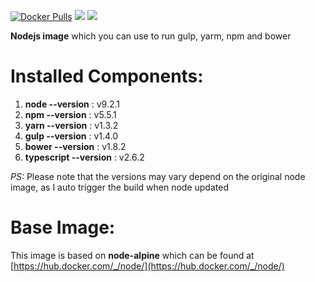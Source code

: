 [![Docker Pulls](https://img.shields.io/docker/pulls/zaherg/node-toolkit-alpine.svg)](https://hub.docker.com/r/zaherg/node-toolkit-apline/) [![](https://images.microbadger.com/badges/image/zaherg/node-toolkit.svg)](https://microbadger.com/images/zaherg/node-toolkit-apline "Get your own image badge on microbadger.com") [![](https://images.microbadger.com/badges/version/zaherg/node-toolkit.svg)](https://microbadger.com/images/zaherg/node-toolkit-apline "Get your own version badge on microbadger.com")



**Nodejs image** which you can use to run gulp, yarm, npm and bower

# **Installed Components:**

1. **node  --version**  : v9.2.1
1. **npm   --version**  : v5.5.1
1. **yarn  --version**  : v1.3.2
1. **gulp  --version**  : v1.4.0
1. **bower --version**  : v1.8.2
1. **typescript --version** : v2.6.2

_PS:_ Please note that the versions may vary depend on the original node image, as I auto trigger the build when node updated


# **Base Image:**

This image is based on **node-alpine** which can be found at [https://hub.docker.com/_/node/](https://hub.docker.com/_/node/)
